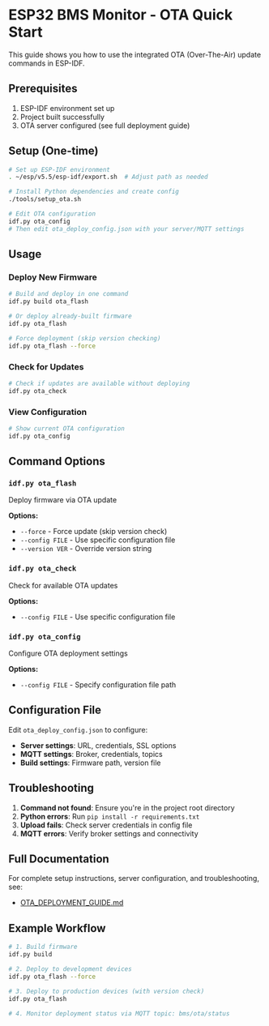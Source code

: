 # ESP32 BMS Monitor - OTA Quick Start

This guide shows you how to use the integrated OTA (Over-The-Air) update commands in ESP-IDF.

## Prerequisites

1. ESP-IDF environment set up
2. Project built successfully
3. OTA server configured (see full deployment guide)

## Setup (One-time)

```bash
# Set up ESP-IDF environment
. ~/esp/v5.5/esp-idf/export.sh  # Adjust path as needed

# Install Python dependencies and create config
./tools/setup_ota.sh

# Edit OTA configuration
idf.py ota_config
# Then edit ota_deploy_config.json with your server/MQTT settings
```

## Usage

### Deploy New Firmware

```bash
# Build and deploy in one command
idf.py build ota_flash

# Or deploy already-built firmware
idf.py ota_flash

# Force deployment (skip version checking)
idf.py ota_flash --force
```

### Check for Updates

```bash
# Check if updates are available without deploying
idf.py ota_check
```

### View Configuration

```bash
# Show current OTA configuration
idf.py ota_config
```

## Command Options

### `idf.py ota_flash`
Deploy firmware via OTA update

**Options:**
- `--force` - Force update (skip version check)
- `--config FILE` - Use specific configuration file
- `--version VER` - Override version string

### `idf.py ota_check`
Check for available OTA updates

**Options:**
- `--config FILE` - Use specific configuration file

### `idf.py ota_config`
Configure OTA deployment settings

**Options:**
- `--config FILE` - Specify configuration file path

## Configuration File

Edit `ota_deploy_config.json` to configure:

- **Server settings**: URL, credentials, SSL options
- **MQTT settings**: Broker, credentials, topics
- **Build settings**: Firmware path, version file

## Troubleshooting

1. **Command not found**: Ensure you're in the project root directory
2. **Python errors**: Run `pip install -r requirements.txt`
3. **Upload fails**: Check server credentials in config file
4. **MQTT errors**: Verify broker settings and connectivity

## Full Documentation

For complete setup instructions, server configuration, and troubleshooting, see:
- [OTA_DEPLOYMENT_GUIDE.md](OTA_DEPLOYMENT_GUIDE.md)

## Example Workflow

```bash
# 1. Build firmware
idf.py build

# 2. Deploy to development devices
idf.py ota_flash --force

# 3. Deploy to production devices (with version check)
idf.py ota_flash

# 4. Monitor deployment status via MQTT topic: bms/ota/status
```